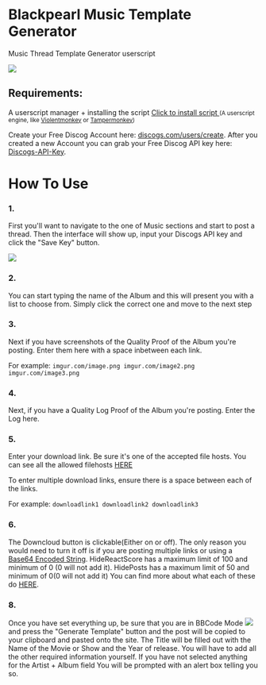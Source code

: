 
# Blackpearl Music Template Generator
Music Thread Template Generator userscript
<!-- keep image height ~ 500px -->
![](https://i.imgur.com/IdFKONB.png)

## Requirements:
A userscript manager + installing the script
<a href="https://github.com/BlackPearl-Forum/Blackpearl-Template-Posters/raw/Music/script.user.js">Click to install script </a>
<small>(A userscript engine, like [Violentmonkey](https://violentmonkey.github.io/get-it/) or [Tampermonkey](https://www.tampermonkey.net/))</small>

Create your Free Discog Account here: [discogs.com/users/create](https://www.discogs.com/users/create). After you created a new Account you can grab your Free Discog API key here: [Discogs-API-Key](https://www.discogs.com/en/settings/developers).

# How To Use

### 1.
First you'll want to navigate to the one of Music sections and start to post a thread. Then the interface will show up,  input your Discogs API key and click the "Save Key" button.

![](https://i.imgur.com/dEQNERy.png)

### 2.
You can start typing the name of the Album and this will present you with a list to choose from. Simply click the correct one and move to the next step

### 3.
Next if you have screenshots of the Quality Proof of the Album you're posting. Enter them here with a space inbetween each link.

For example:
        `imgur.com/image.png imgur.com/image2.png imgur.com/image3.png`

### 4.
Next, if you have a Quality Log Proof of the Album you're posting.
Enter the Log here.

### 5.
Enter your download link. Be sure it's one of the accepted file hosts. You can see all the allowed filehosts [HERE](https://blackpearl.biz/faq/#q-which-file-hosters-are-accepted-on-the-forum)

To enter multiple download links, ensure there is a space between each of the links.

For example: 
            `downloadlink1 downloadlink2 downloadlink3`

### 6.
The Downcloud button is clickable(Either on or off). The only reason you would need to turn it off is if you are posting multiple links or using a [Base64 Encoded String](https://www.base64encode.org/). HideReactScore has a maximum limit of 100 and minimum of 0 (0 will not add it).
HidePosts has a maximum limit of 50 and minimum of 0(0 will not add it) You can find more about what each of these do [HERE](https://blackpearl.biz/help/bb-codes/).

### 8.
Once you have set everything up, be sure that you are in BBCode Mode ![](https://i.imgur.com/oX1AzQ4.png) and press the "Generate Template" button and the post will be copied to your clipboard and pasted onto the site. The Title will be filled out with the Name of the Movie or Show and the Year of release. You will have to add all the other required information yourself.
If you have not selected anything for the Artist + Album field You will be prompted with an alert box telling you so.
